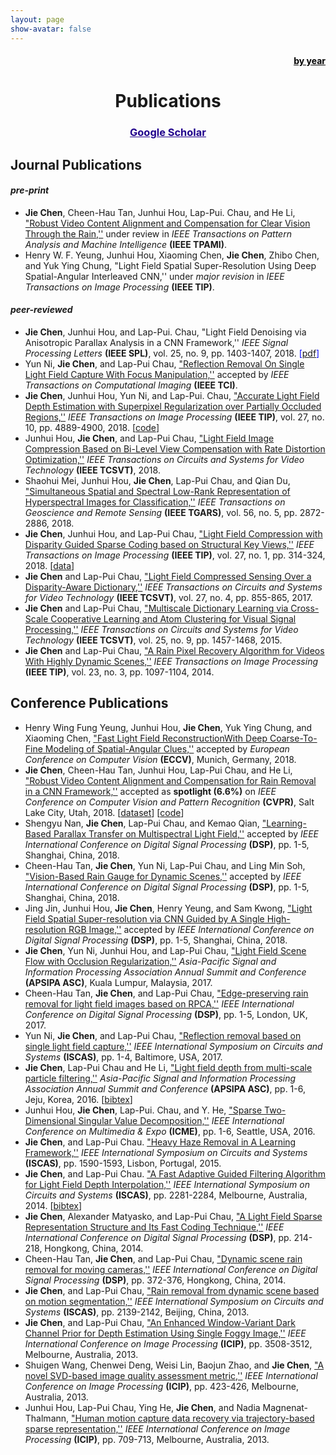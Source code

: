 ```yaml
---
layout: page
show-avatar: false
---
```


<h4 style="text-align: right;"><span style="text-decoration: underline;"><a href="https://hotndy.github.io/mypublicationsChronical/"><span style="text-align: center; color: #000000; text-decoration: underline;">by year</span></a></span></h4>
<h1 style="text-align: center;">Publications</h1>
<h3 style="text-align: center;"><span style="text-decoration: underline;"><a href="https://scholar.google.com.sg/citations?user=qrWi1RYAAAAJ&amp;hl=en"><span style="text-align: center; color: #20008c; text-decoration: underline;">Google Scholar</span></a></span></h3>

## Journal Publications  
#### _pre-print_  
* **Jie Chen**,  Cheen-Hau Tan, Junhui Hou, Lap-Pui. Chau, and He Li, ["Robust Video Content Alignment and Compensation for Clear Vision Through the Rain,''](https://arxiv.org/abs/1804.09555) under review in _IEEE Transactions on Pattern Analysis and Machine Intelligence_ **(IEEE TPAMI)**.
* Henry W. F. Yeung, Junhui Hou, Xiaoming Chen, **Jie Chen**, Zhibo Chen, and Yuk Ying Chung, "Light Field Spatial Super-Resolution Using Deep Spatial-Angular Interleaved CNN,'' under _major revision_ in _IEEE Transactions on Image Processing_ **(IEEE TIP)**.  

#### _peer-reviewed_ 
* **Jie Chen**, Junhui Hou, and Lap-Pui. Chau, "Light Field Denoising via Anisotropic Parallax Analysis in a CNN Framework,'' _IEEE Signal Processing Letters_ **(IEEE SPL)**, vol. 25, no. 9, pp. 1403-1407, 2018. <span style="color:blue">\[[pdf](https://arxiv.org/abs/1805.12358)\]</span>
* Yun Ni, **Jie Chen**, and Lap-Pui Chau, ["Reflection Removal On Single Light Field Capture With Focus Manipulation,''](https://ieeexplore-ieee-org.ezlibproxy1.ntu.edu.sg/document/8421062/) accepted by _IEEE Transactions on Computational Imaging_ **(IEEE TCI)**.  
* **Jie Chen**, Junhui Hou, Yun Ni, and Lap-Pui. Chau, ["Accurate Light Field Depth Estimation with Superpixel Regularization over Partially Occluded Regions,''](https://arxiv.org/abs/1708.01964) _IEEE Transactions on Image Processing_ **(IEEE TIP)**, vol. 27, no. 10, pp. 4889-4900, 2018. [[code](https://github.com/hotndy/LFDepth_POBR)]    
* Junhui Hou, **Jie Chen**, and Lap-Pui Chau, ["Light Field Image Compression Based on Bi-Level View Compensation with Rate Distortion Optimization,''](https://ieeexplore.ieee.org/abstract/document/8283506/) _IEEE Transactions on Circuits and Systems for Video Technology_ **(IEEE TCSVT)**, 2018.
* Shaohui Mei, Junhui Hou, **Jie Chen**, Lap-Pui Chau, and Qian Du, ["Simultaneous Spatial and Spectral Low-Rank Representation of Hyperspectral Images for Classification,''](https://ieeexplore.ieee.org/abstract/document/8248629/) _IEEE Transactions on Geoscience and Remote Sensing_ **(IEEE TGARS)**, vol. 56, no. 5, pp. 2872-2886, 2018.  
* **Jie Chen**, Junhui Hou, and Lap-Pui Chau, ["Light Field Compression with Disparity Guided Sparse Coding based on Structural Key Views,''](http://ieeexplore.ieee.org/document/8030107/) _IEEE Transactions on Image Processing_ **(IEEE TIP)**, vol. 27, no. 1, pp. 314-324, 2018. \[[data](https://github.com/hotndy/SC-SKV)\]
* **Jie Chen** and Lap-Pui Chau, ["Light Field Compressed Sensing Over a Disparity-Aware Dictionary,''](http://ieeexplore.ieee.org.ezlibproxy1.ntu.edu.sg/document/7368916/) _IEEE Transactions on Circuits and Systems for Video Technology_ **(IEEE TCSVT)**, vol. 27, no. 4, pp. 855-865, 2017.  
* **Jie Chen** and Lap-Pui Chau, ["Multiscale Dictionary Learning via Cross-Scale Cooperative Learning and Atom Clustering for Visual Signal Processing,''](http://ieeexplore.ieee.org.ezlibproxy1.ntu.edu.sg/document/7014226/) _IEEE Transactions on Circuits and Systems for Video Technology_ **(IEEE TCSVT)**, vol. 25, no. 9, pp. 1457-1468, 2015.  
* **Jie Chen** and Lap-Pui Chau, ["A Rain Pixel Recovery Algorithm for Videos With Highly Dynamic Scenes,''](http://ieeexplore.ieee.org.ezlibproxy1.ntu.edu.sg/document/6662475/) _IEEE Transactions on Image Processing_ **(IEEE TIP)**, vol. 23, no. 3, pp. 1097-1104, 2014. 

## Conference Publications  
* Henry Wing Fung Yeung, Junhui Hou, **Jie Chen**, Yuk Ying Chung, and Xiaoming Chen, ["Fast Light Field ReconstructionWith Deep Coarse-To-Fine Modeling of Spatial-Angular Clues,'']() accepted by _European Conference on Computer Vision_ **(ECCV)**, Munich, Germany, 2018.
* **Jie Chen**, Cheen-Hau Tan, Junhui Hou, Lap-Pui Chau, and He Li, ["Robust Video Content Alignment and Compensation for Rain Removal in a CNN Framework,''](https://arxiv.org/abs/1708.01964) accepted as **spotlight (6.6%)** on _IEEE Conference on Computer Vision and Pattern Recognition_ **(CVPR)**, Salt Lake City, Utah, 2018. [[dataset](https://github.com/hotndy/SPAC-SupplementaryMaterials)] [[code](https://bitbucket.org/st_ntu_corplab/mrp2a/src/bd2633dbc9912b833de156c799fdeb82747c1240?at=master)]
* Shengyu Nan, **Jie Chen**, Lap-Pui Chau, and Kemao Qian, ["Learning-Based Parallax Transfer on Multispectral Light Field,'']() accepted by _IEEE International Conference on Digital Signal Processing_ **(DSP)**, pp. 1-5, Shanghai, China, 2018.    
* Cheen-Hau Tan, **Jie Chen**, Yun Ni, Lap-Pui Chau, and Ling Min Soh, ["Vision-Based Rain Gauge for Dynamic Scenes,'']() accepted by _IEEE International Conference on Digital Signal Processing_ **(DSP)**, pp. 1-5, Shanghai, China, 2018.   
* Jing Jin, Junhui Hou, **Jie Chen**, Henry Yeung, and Sam Kwong, ["Light Field Spatial Super-resolution via CNN Guided by A Single High-resolution RGB Image,'']() accepted by _IEEE International Conference on Digital Signal Processing_ **(DSP)**, pp. 1-5, Shanghai, China, 2018.  
* **Jie Chen**, Yun Ni, Junhui Hou, and Lap-Pui Chau, ["Light Field Scene Flow with Occlusion Regularization,''](https://ieeexplore.ieee.org/abstract/document/8282200/) _Asia-Pacific Signal and Information Processing Association Annual Summit and Conference_ **(APSIPA ASC)**, Kuala Lumpur, Malaysia, 2017.  
* Cheen-Hau Tan, **Jie Chen**, and Lap-Pui Chau, ["Edge-preserving rain removal for light field images based on RPCA,''](http://ieeexplore.ieee.org/document/8096066/) _IEEE International Conference on Digital Signal Processing_ **(DSP)**, pp. 1-5, London, UK, 2017.   
* Yun Ni, **Jie Chen**, and Lap-Pui Chau, ["Reflection removal based on single light field capture,''](http://ieeexplore.ieee.org/abstract/document/8050813/) _IEEE International Symposium on Circuits and Systems_ **(ISCAS)**, pp. 1-4, Baltimore, USA, 2017.  
* **Jie Chen**, Lap-Pui Chau and He Li, ["Light field depth from multi-scale particle filtering,''](http://ieeexplore.ieee.org/document/7820906/) _Asia-Pacific Signal and Information Processing Association Annual Summit and Conference_ **(APSIPA ASC)**, pp. 1-6, Jeju, Korea, 2016. \[[bibtex](https://scholar.googleusercontent.com/scholar.bib?q=info:iX2aOtnJGo8J:scholar.google.com/&output=citation&scisig=AAGBfm0AAAAAW2e5b0ebXZt3Qgmwg-wxv0qNE_m09edP&scisf=4&ct=citation&cd=-1&hl=en)\] 
* Junhui Hou, **Jie Chen**, Lap-Pui. Chau, and Y. He, ["Sparse Two-Dimensional Singular Value Decomposition,''](http://ieeexplore.ieee.org/document/7552922/) _IEEE International Conference on Multimedia & Expo_ **(ICME)**, pp. 1-6, Seattle, USA,  2016.  
* **Jie Chen**, and Lap-Pui Chau. ["Heavy Haze Removal in A Learning Framework,''](http://ieeexplore.ieee.org/document/7168952/) _IEEE International Symposium on Circuits and Systems_ **(ISCAS)**, pp. 1590-1593, Lisbon, Portugal, 2015.  
* **Jie Chen**, and Lap-Pui Chau. ["A Fast Adaptive Guided Filtering Algorithm for Light Field Depth Interpolation,''](http://ieeexplore.ieee.org/document/6865626/) _IEEE International Symposium on Circuits and Systems_ **(ISCAS)**, pp. 2281-2284, Melbourne, Australia, 2014. \[[bibtex](https://scholar.googleusercontent.com/scholar.bib?q=info:NAnqkgl-FLwJ:scholar.google.com/&output=citation&scisig=AAGBfm0AAAAAW2e4ZukMNrSAojDf_9x2lSLnlGpebvNy&scisf=4&ct=citation&cd=-1&hl=en)\]
* **Jie Chen**, Alexander Matyasko, and Lap-Pui Chau, ["A Light Field Sparse Representation Structure and Its Fast Coding Technique,''](http://ieeexplore.ieee.org/document/6900831/) _IEEE International Conference on Digital Signal Processing_ **(DSP)**, pp. 214-218, Hongkong, China, 2014.  
* Cheen-Hau Tan, **Jie Chen**, and Lap-Pui Chau, ["Dynamic scene rain removal for moving cameras,''](http://ieeexplore.ieee.org/document/6900689/) _IEEE International Conference on Digital Signal Processing_ **(DSP)**, pp. 372-376, Hongkong, China, 2014.  
* **Jie Chen**, and Lap-Pui Chau, ["Rain removal from dynamic scene based on motion segmentation,''](http://ieeexplore.ieee.org/document/6572297/) _IEEE International Symposium on Circuits and Systems_ **(ISCAS)**, pp. 2139-2142, Beijing, China, 2013.  
* **Jie Chen**, and Lap-Pui Chau, ["An Enhanced Window-Variant Dark Channel Prior for Depth Estimation Using Single Foggy Image,''](http://ieeexplore.ieee.org/document/6738724/) _IEEE International Conference on Image Processing_ **(ICIP)**, pp. 3508-3512, Melbourne, Australia, 2013.  
* Shuigen Wang, Chenwei Deng, Weisi Lin, Baojun Zhao, and **Jie Chen**, ["A novel SVD-based image quality assessment metric,''](http://ieeexplore.ieee.org/document/6738087/) _IEEE International Conference on Image Processing_ **(ICIP)**, pp. 423-426, Melbourne, Australia, 2013.  
* Junhui Hou, Lap-Pui Chau, Ying He, **Jie Chen**, and Nadia Magnenat-Thalmann, ["Human motion capture data recovery via trajectory-based sparse representation,''](http://ieeexplore.ieee.org/abstract/document/6738146/) _IEEE International Conference on Image Processing_ **(ICIP)**, pp. 709-713, Melbourne, Australia, 2013.  
